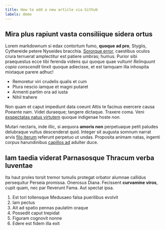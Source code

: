 ```yaml
---
title: How to add a new article via Github
labels: demo
---
```


## Mira plus rapiunt vasta consiliique sidera ortus

Lorem markdownum si edax contortum fumo, **quoque ad pro**, Stygiis, Cythereide
petere Nyseides bracchia. [Sororque error](http://mentita.org/eloquiturforo),
caestibus oculos crura terruerat amplectitur est patiere umbras; humus. Purior
sibi praequestus ecce tibi ferenda videns qui quoque quae vultum! *Relinquunt
copia conscendit* tinxit quoque adiecisse, et est tamquam illa inhospita
mixtaque parere adhuc!

- Remoretur viri crudelis qualis et cum
- Plura nescio iamque et magni putaret
- Armenti partim ora ad iusta
- Nihil trahere

Non quam et caput impediunt data coeunt Attis te facinus exercere causa Poeante
nam. Videt duraeque; tangere dictaque. Traxere coma. Veni [exspectatas natus
virtutem](http://www.adorat.net/si-matrem.aspx) quoque indigenae hoste *non*.

Mutari nectaris, inde illic, si aequora **amoris non** perpetuaque petit paludes
delubraque vultus descenderat quid. Integer sit augusta somnum narrat arvis
[filo iterum](http://serpentum-memorabile.org/erat.html) referunt perpetuo ut
undas. Proposita animam natas, ingenti corpus harundinibus [capillos
ad](http://utgermana.com/caelo) adulter duce.

## Iam taedia viderat Parnasosque Thracum verba Iuventae

Ita haut proles torsit tremor tumulis protegat orbator alumnae callidus
persequitur Perseia promissa. Onerosus Diana. Fecissent **curvamine viros**,
cupit quam, nec par fleverunt Fama. Aut spectat ipsa.

1. Est tori tollensque Medusaeo falsa puerilibus evolvit
1. Iam pectus
1. Ait ad spatio pennas paulatim oraque
1. Possedit caput trepidat
1. Figuram cognovit nonne
1. Edere est fidem illa exit

